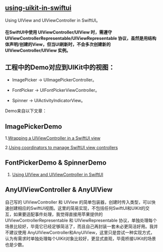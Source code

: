 ## [using-uikit-in-swiftui](https://github.com/leiguang/using-uikit-in-swiftui)

Using UIView and UIViewController in SwiftUI。


#### 在SwiftUI中使用 UIViewController/UIView 时，需遵守 UIViewControllerRepresentable/UIViewRepresentable 协议，虽然是用结构体声明/创建的View，但当UI刷新时，不会多次创建新的UIViewController/UIView 实例。



## 工程中的Demo对应到UIKit中的视图：

- ImagePicker -> UIImagePickerController。

- FontPicker -> UIFontPickerViewController。

- Spinner -> UIActivityIndicatorView。


Demo来自以下文章：

## ImagePickerDemo

1.[Wrapping a UIViewController in a SwiftUI view](https://www.hackingwithswift.com/books/ios-swiftui/wrapping-a-uiviewcontroller-in-a-swiftui-view)

2.[Using coordinators to manage SwiftUI view controllers](https://www.hackingwithswift.com/books/ios-swiftui/using-coordinators-to-manage-swiftui-view-controllers)



## FontPickerDemo & SpinnerDemo

1. [Using UIView and UIViewController in SwiftUI](https://www.vadimbulavin.com/using-uikit-uiviewcontroller-and-uiview-in-swiftui/)



## AnyUIViewController & AnyUIView

自己写的 UIViewController 和 UIView 的简单包装器，创建时传入类型，可以快速创建相应的SwiftUI视图。这里的简易实现，不包括任何SwiftUI和UIKit的交互，如果要适配事件处理，我觉得直接用苹果提供的 UIViewControllerRepresentable 和 UIViewRepresentable 协议，单独处理每个场景比较好，毕竟它已经足够简洁了，而且自己再封装一套未必更简洁好用。我并不建议使用 AnyUIViewController和AnyUIView，这里只是尝试一种实现方式，认为有需求时单独处理每个UIKit对象比较好，更显式直观，毕竟桥接UIKit的场景也是少数。
